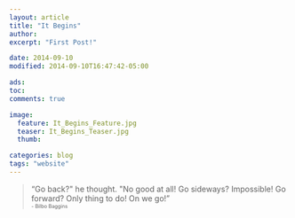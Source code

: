 ```yaml
---
layout: article
title: "It Begins"
author:
excerpt: "First Post!"

date: 2014-09-10
modified: 2014-09-10T16:47:42-05:00

ads:
toc:
comments: true

image:
  feature: It_Begins_Feature.jpg
  teaser: It_Begins_Teaser.jpg
  thumb:

categories: blog
tags: "website"
---
```


> “Go back?" he thought. "No good at all! Go sideways? Impossible! Go forward? Only thing to do! On we go!”<br /><span style="font-size: 65%">- Bilbo Baggins</span>
